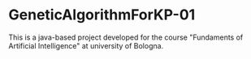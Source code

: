 # GeneticAlgorithmForKP-01
This is a java-based project developed for the course "Fundaments of Artificial Intelligence" at university of Bologna.
